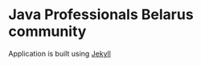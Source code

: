 # Java Professionals Belarus community

Application is built using [Jekyll][jekyll-link]

[jekyll-link]: https://jekyllrb.com/